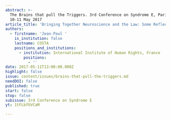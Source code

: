 ```yaml
---
abstract: >-
  The Brains that pull the Triggers. 3rd Conference on Syndrome E, Paris IAS,
  10-11 May 2017 
article_title: 'Bringing Together Neuroscience and the Law: Some Reflections'
authors:
  - firstname: 'Jean-Paul '
    is_institution: false
    lastname: COSTA
    positions_and_institutions:
      - institution: International Institute of Human Rights, France
        positions:
          - ''
date: 2017-05-11T13:00:00.000Z
highlight: false
issue: content/issues/brains-that-pull-the-triggers.md
needDOI: false
published: true
start: false
stop: false
subissue: 3rd Conference on Syndrome E
yt: 1tFLbfUVCaM

---
```

<Youtube yt="1tFLbfUVCaM" caption="Bringing Together Neuroscience and the Law: Some Reflections" start="false" stop="false"></Youtube>

